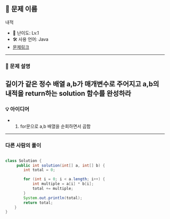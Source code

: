 ## 📘 문제 이름
내적

- 🧩 난이도: Lv.1
- 🛠 사용 언어: Java
- [문제링크](https://school.programmers.co.kr/learn/courses/30/lessons/70128)

---

### 🧠 문제 설명
길이가 같은 정수 배열 a,b가 매개변수로 주어지고 a,b의 내적을 return하는 solution 함수를 완성하라
---



### 💡 아이디어
- 1. for문으로 a,b 배열을 순회하면서 곱함

---



### 다른 사람의 풀이


```java

class Solution {
     public int solution(int[] a, int[] b) {
        int total = 0;

        for (int i = 0; i < a.length; i++) {
            int multiple = a[i] * b[i];
            total += multiple;
        }
        System.out.println(total);
        return total;
    }
}

```